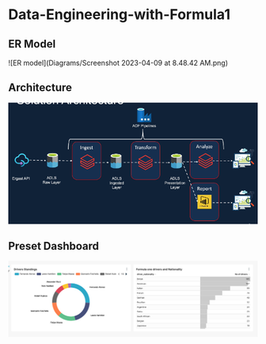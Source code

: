 # Data-Engineering-with-Formula1

## **ER Model**
![ER model](Diagrams/Screenshot 2023-04-09 at 8.48.42 AM.png)


## **Architecture**
![architecture](Diagrams/Architecture.png)


## **Preset Dashboard**
![FormulaOne dashboard](Diagrams/FormulaOne.png)


